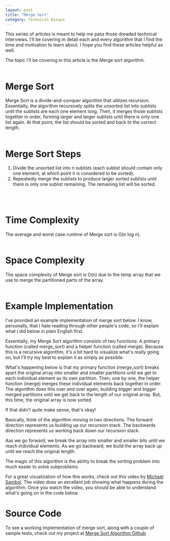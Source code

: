 ```yaml
---
layout: post 
title: "Merge Sort"
category: Technical Essays
---
```


This series of articles is meant to help me pass those dreaded technical interviews. I'll be covering in detail each and every algorithm that I find the time and motivation to learn about. I hope you find these articles helpful as well. 

The topic I'll be covering in this article is the Merge sort algorithm. 
<br/><br/>

# Merge Sort 
Merge Sort is a divide-and-conquer algorithm that utilizes recursion. Essentially, the algorithm recursively splits the unsorted list into sublists until the sublists are each one element long. Then, it merges those sublists together in order, forming larger and larger sublists until there is only one list again. At that point, the list should be sorted and back to the correct length.
<br/>
<br/>

# Merge Sort Steps
1. Divide the unsorted list into n sublists (each sublist should contain only one element, at which point it is considered to be sorted).
2. Repeatedly merge the sublists to produce larger sorted sublists until there is only one sublist remaining. The remaining list will be sorted. 
<br/>
<br/>

# Time Complexity
The average and worst case runtime of Merge sort is O(n log n). 
<br/>
<br/>

# Space Complexity
The space complexity of Merge sort is O(n) due to the temp array that we use to merge the partitioned parts of the array.
<br/>
<br/>

# Example Implementation 
I've provided an example implementation of merge sort below. I know, personally, that I hate reading through other people's code, so I'll explain what I did below in plain English first. 

Essentially, my Merge Sort algorithm consists of two functions: A primary function (called merge_sort) and a helper function (called merge). Because this is a recursive algorithm, it's a bit hard to visualize what's really going on, but I'll try my best to explain it as simply as possible. 

What's happening below is that my primary function (merge_sort) breaks apart the original array into smaller and smaller partitions until we get to each individual element as its own partition. Then, one by one, the helper function (merge) merges these individual elements back together in order. The algorithm does this over and over again, building bigger and bigger merged partitions until we get back to the length of our original array. But, this time, the original array is now sorted. 

If that didn't quite make sense, that's okay!

Basically, think of the algorithm moving in two directions. The forward direction represents us building up our recursion stack. The backwards direction represents us working back down our recursion stack. 

Aas we go forward, we break the array into smaller and smaller bits until we reach individual elements. As we go backward, we build the array back up until we reach the original length.

The magic of this algorithm is the ability to break the sorting problem into much easier to solve subproblems. 

For a great visualization of how this works, check out this video by [Michael Sambol](https://www.youtube.com/watch?v=4VqmGXwpLqc&ab_channel=MichaelSambol). The video does an excellent job showing what happens during the algorithm. Once you watch the video, you should be able to understand what's going on in the code below. 

<script src="https://gist.github.com/mdemichele/b09b196ef053e82a33e02add9838d877.js"></script>

# Source Code 
To see a working implementation of merge sort, along with a couple of sample tests, check out my  project at <a href="https://github.com/mdemichele/c_algorithms_and_data_structures/tree/master/sorting_algorithms/merge_sort" target="_blank">Merge Sort Algorithm Github</a>

